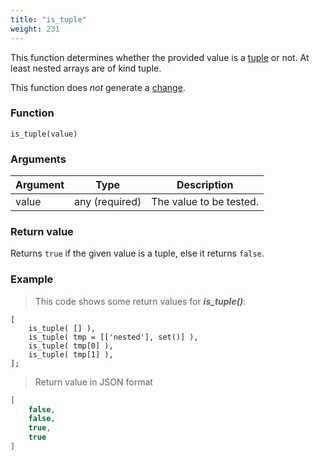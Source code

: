 ```yaml
---
title: "is_tuple"
weight: 231
---
```


This function determines whether the provided value is a [tuple](../../data-types/tuple) or not. At least nested arrays are of kind tuple.

This function does *not* generate a [change](../../overview/changes).

### Function

`is_tuple(value)`

### Arguments

Argument | Type | Description
-------- | ---- | -----------
value | any (required) | The value to be tested.

### Return value

Returns `true` if the given value is a tuple, else it returns `false`.

### Example

> This code shows some return values for ***is_tuple()***:

```thingsdb,json_response
[
    is_tuple( [] ),
    is_tuple( tmp = [['nested'], set()] ),
    is_tuple( tmp[0] ),
    is_tuple( tmp[1] ),
];
```

> Return value in JSON format

```json
[
    false,
    false,
    true,
    true
]
```
